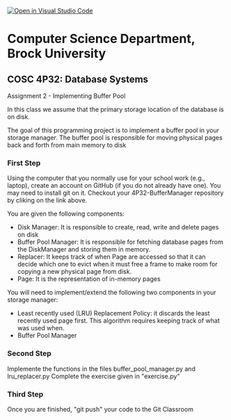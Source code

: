 [![Open in Visual Studio Code](https://classroom.github.com/assets/open-in-vscode-718a45dd9cf7e7f842a935f5ebbe5719a5e09af4491e668f4dbf3b35d5cca122.svg)](https://classroom.github.com/online_ide?assignment_repo_id=11976686&assignment_repo_type=AssignmentRepo)
# Computer Science Department, Brock University
## COSC 4P32: Database Systems

Assignment 2 - Implementing Buffer Pool

In this class we assume that the primary storage location of the database is on disk.

The goal of this programming project is to implement a buffer pool in your storage manager.  The buffer pool is responsible for moving physical pages back and forth from main memory to disk

### First Step

Using the computer that you normally use for your school work (e.g., laptop), create an account on GitHub (if you do not already have one). 
You may need to install git on it. Checkout your 4P32-BufferManager repository by cliking on the link above. 

You are given the following components:
- Disk Manager: It is responsible to create, read, write and delete pages on disk
- Buffer Pool Manager: It is responsible for fetching database pages from the DiskManager and storing them in memory. 
- Replacer: It keeps track of when Page are accessed so that it can decide which one to evict when it must free a frame to make room for copying a new physical page from disk.
- Page: It is the representation of in-memory pages

You will need to implement/extend the following two components in your storage manager:

- Least recently used (LRU) Replacement Policy: it discards the least recently used page first. This algorithm requires keeping track of what was used when. 
- Buffer Pool Manager

### Second Step

Implemente the functions in the files buffer_pool_manager.py and lru_replacer.py 
Complete the exercise given in "exercise.py"


### Third Step

Once you are finished, "git push" your code to the Git Classroom

